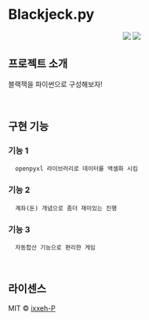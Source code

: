 #  Blackjeck.py

<div align="center">
   <img src="https://img.shields.io/badge/Visual Studio Code-007ACC?style=flat&logo=visualstudiocode&logoColor=white"/>
   <img src="https://img.shields.io/badge/Python-3776AB?style=flat&logo=python&logoColor=white"/>
</div>

## 프로젝트 소개
블랙잭을 파이썬으로 구성해보자!

<br>

## 구현 기능

### 기능 1
      openpyxl 라이브러리로 데이터를 액셀화 시킴
### 기능 2
      계좌(돈) 개념으로 좀더 재미있는 진행
### 기능 3
      자동합산 기능으로 편리한 게임
<br>

## 라이센스

MIT &copy; [ixxeh-P](https://www.github.com/ixxeh-p)

